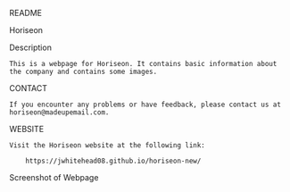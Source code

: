README

Horiseon 

Description 
    
    This is a webpage for Horiseon. It contains basic information about the company and contains some images. 

CONTACT

    If you encounter any problems or have feedback, please contact us at horiseon@madeupemail.com. 

WEBSITE

    Visit the Horiseon website at the following link:

        https://jwhitehead08.github.io/horiseon-new/

Screenshot of Webpage

    
